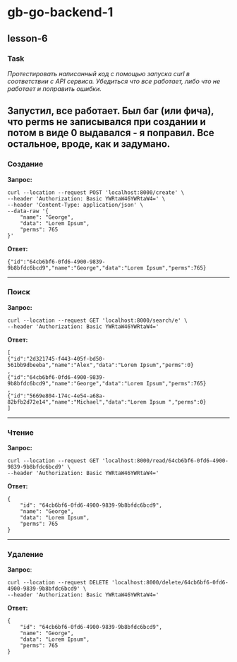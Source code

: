 # gb-go-backend-1
## lesson-6
### Task

_Протестировать написанный код с помощью запуска curl в соответствии с API сервиса. Убедиться что все работает, либо что не работает и поправить ошибки._

Запустил, все работает. Был баг (или фича), что perms не записывался при создании и потом в виде 0 выдавался - я поправил. 
Все остальное, вроде, как и задумано.
---
### Создание

**Запрос:**
```shell
curl --location --request POST 'localhost:8000/create' \
--header 'Authorization: Basic YWRtaW46YWRtaW4=' \
--header 'Content-Type: application/json' \
--data-raw '{
    "name": "George",
    "data": "Lorem Ipsum",
    "perms": 765
}'
```

**Ответ:**
```shell
{"id":"64cb6bf6-0fd6-4900-9839-9b8bfdc6bcd9","name":"George","data":"Lorem Ipsum","perms":765}
```

---

### Поиск

**Запрос:**
```shell
curl --location --request GET 'localhost:8000/search/e' \
--header 'Authorization: Basic YWRtaW46YWRtaW4='
```

**Ответ:**
```shell
[
{"id":"2d321745-f443-405f-bd50-561bb9dbeeba","name":"Alex","data":"Lorem Ipsum","perms":0}
,
{"id":"64cb6bf6-0fd6-4900-9839-9b8bfdc6bcd9","name":"George","data":"Lorem Ipsum","perms":765}
,
{"id":"5669e804-174c-4e54-a68a-82bfb2d72e14","name":"Michael","data":"Lorem Ipsum ","perms":0}
]

```

---
### Чтение

**Запрос:**
```shell
curl --location --request GET 'localhost:8000/read/64cb6bf6-0fd6-4900-9839-9b8bfdc6bcd9' \
--header 'Authorization: Basic YWRtaW46YWRtaW4='
```

**Ответ:**
```shell
{
    "id": "64cb6bf6-0fd6-4900-9839-9b8bfdc6bcd9",
    "name": "George",
    "data": "Lorem Ipsum",
    "perms": 765
}
```

---
### Удаление

**Запрос**:
```shell
curl --location --request DELETE 'localhost:8000/delete/64cb6bf6-0fd6-4900-9839-9b8bfdc6bcd9' \
--header 'Authorization: Basic YWRtaW46YWRtaW4='
```

**Ответ:**
```shell
{
    "id": "64cb6bf6-0fd6-4900-9839-9b8bfdc6bcd9",
    "name": "George",
    "data": "Lorem Ipsum",
    "perms": 765
}
```

